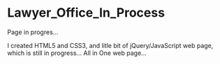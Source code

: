 # Lawyer_Office_In_Process
Page in progres...

I created HTML5 and CSS3, and litle bit of jQuery/JavaScript web page, which is still in progress... All in One web page...
